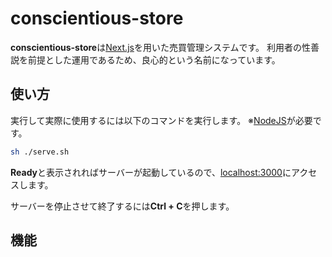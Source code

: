 # conscientious-store

**conscientious-store**は[Next.js](https://nextjs.org/)を用いた売買管理システムです。
利用者の性善説を前提とした運用であるため、良心的という名前になっています。

## 使い方

実行して実際に使用するには以下のコマンドを実行します。
※[NodeJS](https://nodejs.org)が必要です。

```sh
sh ./serve.sh
```

**Ready**と表示されればサーバーが起動しているので、[localhost:3000](http://localhost:3000)にアクセスします。

サーバーを停止させて終了するには**Ctrl + C**を押します。

## 機能
